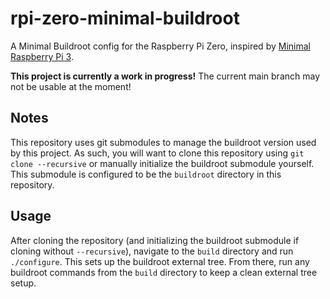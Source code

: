 # rpi-zero-minimal-buildroot

A Minimal Buildroot config for the Raspberry Pi Zero, inspired by [Minimal Raspberry Pi 3](https://github.com/romainreignier/minimal_raspberrypi_buildroot).

**This project is currently a work in progress!** The current main branch may not be usable at the moment!

## Notes

This repository uses git submodules to manage the buildroot version used by this project. As such, you will want to clone this repository using `git clone --recursive` or manually initialize the buildroot submodule yourself. This submodule is configured to be the `buildroot` directory in this repository.

## Usage

After cloning the repository (and initializing the buildroot submodule if cloning without `--recursive`), navigate to the `build` directory and run `./configure`. This sets up the buildroot external tree. From there, run any buildroot commands from the `build` directory to keep a clean external tree setup.
